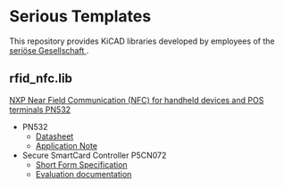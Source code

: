 # Serious Templates
This repository provides KiCAD libraries developed by employees of the [seriöse Gesellschaft ](https://serioese.gmbh).

## rfid\_nfc.lib
[NXP Near Field Communication
(NFC) for handheld devices and
POS terminals PN532](http://www.mouser.com/ds/2/302/75016623-196898.pdf)
* PN532
  * [Datasheet](https://www.nxp.com/docs/en/data-sheet/PN532_C1_SDS.pdf)
  * [Application Note](https://cdn-shop.adafruit.com/datasheets/PN532C106_Application+Note_v1.2.pdf)
* Secure SmartCard Controller P5CN072
  * [Short Form Specification](http://www.kormanyablak.org/e-government/2011-06-14/Google_Android_Wallet_NXP_P5CN072.pdf)
  * [Evaluation documentation](https://www.commoncriteriaportal.org/files/epfiles/0348_ma3b.pdf)

